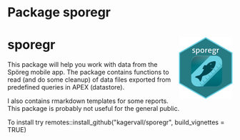 # Package sporegr
# sporegr <a href="https://kagervall.github.io/sporegr/"><img src="man/figures/logo.png" align="right" height="139" alt="sporegr website" /></a>

This package will help you work with data from the Spöreg mobile app. The package contains
functions to read (and do some cleanup) of data files exported from predefined queries in APEX (datastore).

I also contains rmarkdown templates for some reports. 
This package is probably not useful for the general public.

To install try remotes::install_github("kagervall/sporegr", build_vignettes = TRUE)
